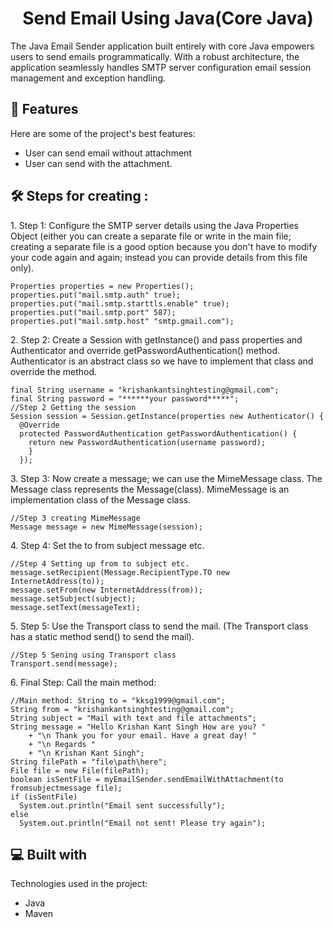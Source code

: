 <h1 align="center" id="title">Send Email Using Java(Core Java)</h1>

<p id="description">The Java Email Sender application built entirely with core Java empowers users to send emails programmatically. With a robust architecture, the application seamlessly handles SMTP server configuration email session management and exception handling.</p>

  
  
<h2>🧐 Features</h2>

Here are some of the project's best features:

*   User can send email without attachment
*   User can send with the attachment.




<h2>🛠️ Steps for creating :</h2>

<p>1. Step 1: Configure the SMTP server details using the Java Properties Object (either you can create a separate file or write in the main file; creating a separate file is a good option because you don't have to modify your code again and again; instead you can provide details from this file only).</p>

```
Properties properties = new Properties();
properties.put("mail.smtp.auth" true);
properties.put("mail.smtp.starttls.enable" true);
properties.put("mail.smtp.port" 587);
properties.put("mail.smtp.host" "smtp.gmail.com");
```

<p>2. Step 2: Create a Session with getInstance() and pass properties and Authenticator and override getPasswordAuthentication() method. Authenticator is an abstract class so we have to implement that class and override the method.</p>

```
final String username = "krishankantsinghtesting@gmail.com";
final String password = "******your password*****";
//Step 2 Getting the session
Session session = Session.getInstance(properties new Authenticator() {
  @Override
  protected PasswordAuthentication getPasswordAuthentication() {
    return new PasswordAuthentication(username password);
    }
  });
```

<p>3. Step 3: Now create a message; we can use the MimeMessage class. The Message class represents the Message(class). MimeMessage is an implementation class of the Message class.</p>

```
//Step 3 creating MimeMessage
Message message = new MimeMessage(session);
```

<p>4. Step 4: Set the to from subject message etc.</p>

```
//Step 4 Setting up from to subject etc.
message.setRecipient(Message.RecipientType.TO new InternetAddress(to));
message.setFrom(new InternetAddress(from));
message.setSubject(subject);
message.setText(messageText); 			
```

<p>5. Step 5: Use the Transport class to send the mail. (The Transport class has a static method send() to send the mail).</p>

```
//Step 5 Sening using Transport class
Transport.send(message);
```

<p>6. Final Step: Call the main method:</p>

```
//Main method: String to = "kksg1999@gmail.com";
String from = "krishankantsinghtesting@gmail.com";
String subject = "Mail with text and file attachments";
String message = "Hello Krishan Kant Singh How are you? "
    + "\n Thank you for your email. Have a great day! "
    + "\n Regards "
    + "\n Krishan Kant Singh";
String filePath = "file\path\here";
File file = new File(filePath);
boolean isSentFile = myEmailSender.sendEmailWithAttachment(to fromsubjectmessage file);
if (isSentFile) 
  System.out.println("Email sent successfully"); 		
else
  System.out.println("Email not sent! Please try again"); 
```

  
  
<h2>💻 Built with</h2>

Technologies used in the project:

*   Java
*   Maven
